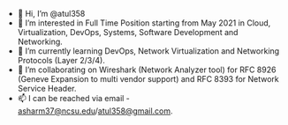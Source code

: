 - 👋 Hi, I’m @atul358
- 👀 I’m interested in Full Time Position starting from May 2021 in Cloud, Virtualization, DevOps, Systems, Software Development and Networking.
- 🌱 I’m currently learning DevOps, Network Virtualization and Networking Protocols (Layer 2/3/4).
- 💞️ I’m collaborating on Wireshark (Network Analyzer tool) for RFC 8926 (Geneve Expansion to multi vendor support) and RFC 8393 for Network Service Header. 
- 📫 I can be reached via email - asharm37@ncsu.edu/atul358@gmail.com.

<!---
atul358/atul358 is a ✨ special ✨ repository because its `README.md` (this file) appears on your GitHub profile.
You can click the Preview link to take a look at your changes.
--->
